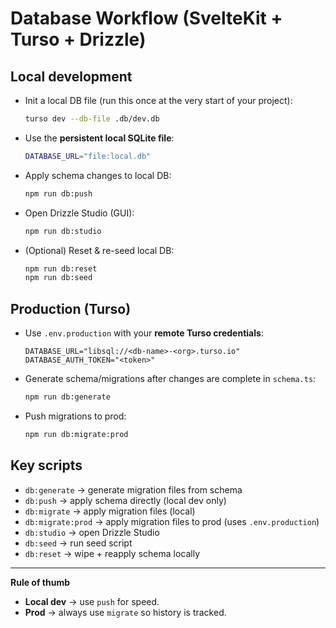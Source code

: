 # Database Workflow (SvelteKit + Turso + Drizzle)

## Local development

- Init a local DB file (run this once at the very start of your project):
  ```bash
  turso dev --db-file .db/dev.db
  ```
- Use the **persistent local SQLite file**:
  ```bash
  DATABASE_URL="file:local.db"
  ```
- Apply schema changes to local DB:
  ```bash
  npm run db:push
  ```
- Open Drizzle Studio (GUI):
  ```bash
  npm run db:studio
  ```
- (Optional) Reset & re-seed local DB:
  ```bash
  npm run db:reset
  npm run db:seed
  ```

## Production (Turso)

- Use `.env.production` with your **remote Turso credentials**:
  ```env
  DATABASE_URL="libsql://<db-name>-<org>.turso.io"
  DATABASE_AUTH_TOKEN="<token>"
  ```
- Generate schema/migrations after changes are complete in `schema.ts`:
  ```bash
  npm run db:generate
  ```
- Push migrations to prod:
  ```bash
  npm run db:migrate:prod
  ```

## Key scripts

- `db:generate` → generate migration files from schema
- `db:push` → apply schema directly (local dev only)
- `db:migrate` → apply migration files (local)
- `db:migrate:prod` → apply migration files to prod (uses `.env.production`)
- `db:studio` → open Drizzle Studio
- `db:seed` → run seed script
- `db:reset` → wipe + reapply schema locally

---

**Rule of thumb**

- **Local dev** → use `push` for speed.
- **Prod** → always use `migrate` so history is tracked.
